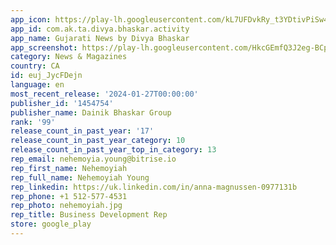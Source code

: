```yaml
---
app_icon: https://play-lh.googleusercontent.com/kL7UFDvkRy_t3YDtivPiSw4FOj3FM7QASrmvOLFcgZVxOdsmDwpT-kg3VFAIxaTQ1Rs
app_id: com.ak.ta.divya.bhaskar.activity
app_name: Gujarati News by Divya Bhaskar
app_screenshot: https://play-lh.googleusercontent.com/HkcGEmfQ3J2eg-BCpAYkSUJH692DWesDDwfsITtU9xmlkVeho2Xm_baqYnCMsNDwehYM
category: News & Magazines
country: CA
id: euj_JycFDejn
language: en
most_recent_release: '2024-01-27T00:00:00'
publisher_id: '1454754'
publisher_name: Dainik Bhaskar Group
rank: '99'
release_count_in_past_year: '17'
release_count_in_past_year_category: 10
release_count_in_past_year_top_in_category: 13
rep_email: nehemoyia.young@bitrise.io
rep_first_name: Nehemoyiah
rep_full_name: Nehemoyiah Young
rep_linkedin: https://uk.linkedin.com/in/anna-magnussen-0977131b
rep_phone: +1 512-577-4531
rep_photo: nehemoyiah.jpg
rep_title: Business Development Rep
store: google_play
---
```

